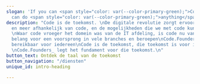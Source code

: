 ```yaml
---
slogan: 'If you can <span style="color: var(--color-primary-green);">Code</span> you
  can do <span style="color: var(--color-primary-green);">anything</span>'
description: "Code is de toekomst. \nDe digitale revolutie zorgt ervoor dat we meer
  en meer afhankelijk van code, en de mogelijkheden die we met code kunnen creëren.
  \nWaar code vroeger het domein was van de IT afdeling, is code nu van essentieel
  belang voor een voorsprong in vele branches en beroepen\nCode.Founders_ maakt coderen
  bereikbaar voor iedereen\nCode is de toekomst, die toekomst is voor iedereen bereikbaar.
  \nCode.Founders_ legt het fundament voor die toekomst.\n"
button_text: Ontdek de taal van de toekomst
button_navigation: "/diensten"
unique_id: intro-heading

---
```

